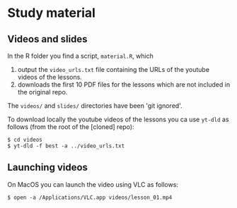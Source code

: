 # Study material

## Videos and slides

In the R folder you find a script, `material.R`, which 
1. output the `video_urls.txt` file containing the URLs of the youtube videos of the lessons.
2. downloads the first 10 PDF files for the lessons which are not included in the original repo.

The `videos/` and `slides/` directories have been 'git ignored'.

To download locally the youtube videos of the lessons you ca use `yt-dld` as follows (from the
root of the [cloned] repo):

```shell
$ cd videos
$ yt-dld -f best -a ../video_urls.txt
```

## Launching videos
On MacOS you can launch the video using VLC as follows:

```shell
$ open -a /Applications/VLC.app videos/lesson_01.mp4
```
